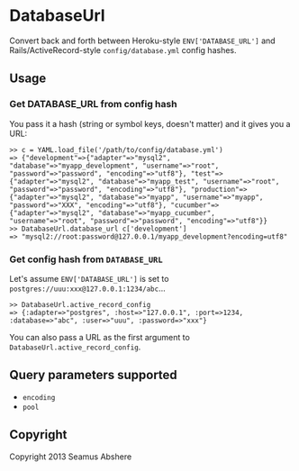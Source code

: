 # DatabaseUrl

Convert back and forth between Heroku-style `ENV['DATABASE_URL']` and Rails/ActiveRecord-style `config/database.yml` config hashes.

## Usage

### Get DATABASE_URL from config hash

You pass it a hash (string or symbol keys, doesn't matter) and it gives you a URL:

    >> c = YAML.load_file('/path/to/config/database.yml')
    => {"development"=>{"adapter"=>"mysql2", "database"=>"myapp_development", "username"=>"root", "password"=>"password", "encoding"=>"utf8"}, "test"=>{"adapter"=>"mysql2", "database"=>"myapp_test", "username"=>"root", "password"=>"password", "encoding"=>"utf8"}, "production"=>{"adapter"=>"mysql2", "database"=>"myapp", "username"=>"myapp", "password"=>"XXX", "encoding"=>"utf8"}, "cucumber"=>{"adapter"=>"mysql2", "database"=>"myapp_cucumber", "username"=>"root", "password"=>"password", "encoding"=>"utf8"}}
    >> DatabaseUrl.database_url c['development']
    => "mysql2://root:password@127.0.0.1/myapp_development?encoding=utf8"

### Get config hash from `DATABASE_URL`

Let's assume `ENV['DATABASE_URL']` is set to `postgres://uuu:xxx@127.0.0.1:1234/abc`...

    >> DatabaseUrl.active_record_config
    => {:adapter=>"postgres", :host=>"127.0.0.1", :port=>1234, :database=>"abc", :user=>"uuu", :password=>"xxx"}

You can also pass a URL as the first argument to `DatabaseUrl.active_record_config`.

## Query parameters supported

* `encoding`
* `pool`

## Copyright

Copyright 2013 Seamus Abshere
